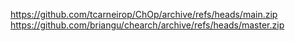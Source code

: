 https://github.com/tcarneirop/ChOp/archive/refs/heads/main.zip
https://github.com/briangu/chearch/archive/refs/heads/master.zip
